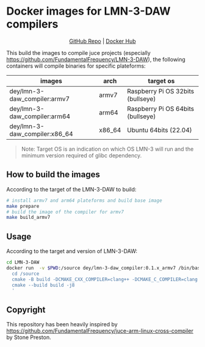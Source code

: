 # Docker images for LMN-3-DAW compilers

<p align="center">
  <a href="https://github.com/iamdey/LMN-3-DAW-docker-compiler">GitHub Repo</a> |
  <a href="https://hub.docker.com/r/iamdey/lmn-3-daw-docker-compiler">Docker Hub</a>
</p>

This build the images to compile juce projects (especially
https://github.com/FundamentalFrequency/LMN-3-DAW), the following containers
will compile binaries for specific plateforms:

| images                        | arch   | target os                         |
| ----------------------------- | ------ | --------------------------------- |
| dey/lmn-3-daw_compiler:armv7  | armv7  | Raspberry Pi OS 32bits (bullseye) |
| dey/lmn-3-daw_compiler:arm64  | arm64  | Raspberry Pi OS 64bits (bullseye) |
| dey/lmn-3-daw_compiler:x86_64 | x86_64 | Ubuntu 64bits (22.04)             |

> Note: Target OS is an indication on which OS LMN-3 will run and the minimum
> version required of glibc dependency.

## How to build the images

According to the target of the LMN-3-DAW to build:

```bash
# install armv7 and arm64 plateforms and build base image
make prepare
# build the image of the compiler for armv7
make build_armv7
```

## Usage

According to the target and version of LMN-3-DAW:

```bash
cd LMN-3-DAW
docker run  -v $PWD:/source dey/lmn-3-daw_compiler:0.1.x_armv7 /bin/bash -c '
  cd /source
  cmake -B build -DCMAKE_CXX_COMPILER=clang++ -DCMAKE_C_COMPILER=clang -DCMAKE_BUILD_TYPE=Debug -DPACKAGE_TESTS=OFF
  cmake --build build -j8
  '
```

## Copyright

This repository has been heavily inspired by
https://github.com/FundamentalFrequency/juce-arm-linux-cross-compiler by Stone
Preston.
